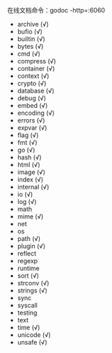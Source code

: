 在线文档命令：godoc -http=:6060

* archive (√)
* bufio (√)
* builtin (√)
* bytes (√)
* cmd (√)
* compress (√)
* container (√)
* context (√)
* crypto (√)
* database (√)
* debug (√)
* embed (√)
* encoding (√)
* errors (√)
* expvar (√)
* flag (√)
* fmt (√)
* go (√)
* hash (√)
* html (√)
* image (√)
* index (√)
* internal (√)
* io (√)
* log (√)
* math
* mime (√)
* net
* os
* path (√)
* plugin (√)
* reflect
* regexp
* runtime
* sort (√)
* strconv (√)
* strings (√)
* sync
* syscall
* testing
* text
* time (√)
* unicode (√)
* unsafe (√)